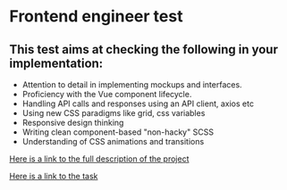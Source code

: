 # Frontend engineer test 
## This test aims at checking the following in your implementation:

- Attention to detail in implementing mockups and interfaces.
- Proficiency with the Vue component lifecycle.
- Handling API calls and responses using an API client, axios etc
- Using new CSS paradigms like grid, css variables
- Responsive design thinking
- Writing clean component-based "non-hacky" SCSS
- Understanding of CSS animations and transitions

[Here is a link to the full description of the project](https://www.notion.so/cowrywise/Frontend-Engineer-Test-3a4aeb677c604ca9b41cdac102d2f974)

[Here is a link to the task](https://phtohome.netlify.app/)
